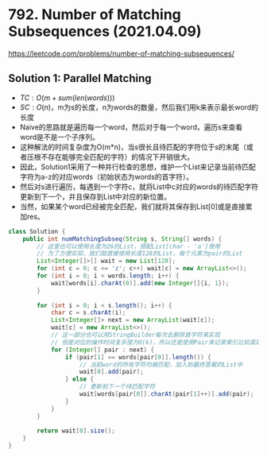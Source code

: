 # 792. Number of Matching Subsequences (2021.04.09)

https://leetcode.com/problems/number-of-matching-subsequences/

## Solution 1: Parallel Matching

- $TC:O(m + sum(len(words)))$
- $SC:O(n)$，m为s的长度，n为words的数量，然后我们用k来表示最长word的长度
- Naive的思路就是遍历每一个word，然后对于每一个word，遍历s来查看word是不是一个子序列。
- 这种解法的时间复杂度为O(m*n)，当s很长且待匹配的字符位于s的末尾（或者压根不存在能够完全匹配的字符）的情况下开销很大。
- 因此，Solution1采用了一种并行检查的思想，维护一个List来记录当前待匹配字符为a-z的对应words（初始状态为words的首字符）。
- 然后对s进行遍历，每遇到一个字符c，就将List中c对应的words的待匹配字符更新到下一个，并且保存到List中对应的新位置。
- 当然，如果某个word已经被完全匹配，我们就将其保存到List[0]或是直接累加res。

```java
class Solution {
    public int numMatchingSubseq(String s, String[] words) {
        // 这里也可以使用长度为26的List，搭配List[char - 'a']使用
        // 为了方便实现，我们就直接使用长度128的List，每个元素为pair的List
        List<Integer[]>[] wait = new List[128];
        for (int c = 0; c <= 'z'; c++) wait[c] = new ArrayList<>();
        for (int i = 0; i < words.length; i++) {
            wait[words[i].charAt(0)].add(new Integer[]{i, 1});
        }
        
        for (int i = 0; i < s.length(); i++) {
            char c = s.charAt(i);
            List<Integer[]> next = new ArrayList(wait[c]);
            wait[c] = new ArrayList<>();
            // 这一部分也可以用StringBuilder每次去删除首字符来实现
            // 但是对应的操作时间复杂度为O(k)，所以还是使用Pair来记录索引比较高效
            for (Integer[] pair : next) {
                if (pair[1] == words[pair[0]].length()) {
                    // 当前word的所有字符均被匹配，加入到最终答案的List中
                    wait[0].add(pair);
                } else {
                    // 更新到下一个待匹配字符
                    wait[words[pair[0]].charAt(pair[1]++)].add(pair);
                }
            }
        }
        
        return wait[0].size();
    }
}
```